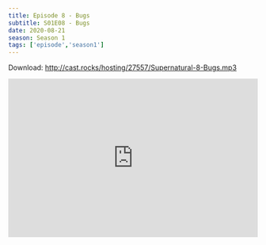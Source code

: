 ```yaml
---
title: Episode 8 - Bugs
subtitle: S01E08 - Bugs
date: 2020-08-21
season: Season 1
tags: ['episode','season1']
---
```


Download: <a href="http://cast.rocks/hosting/27557/Supernatural-8-Bugs.mp3" Alt="Episode 8 - Bugs">http://cast.rocks/hosting/27557/Supernatural-8-Bugs.mp3</a>

<iframe src="https://cast.rocks/player/27557/Supernatural-8-Bugs.mp3?episodeTitle=Episode%208%20-%20Bugs&podcastTitle=Couple%20of%20Idjits&episodeDate=August%2021st%2C%202020&imageURL=https%3A%2F%2Fcast.rocks%2Fhosting%2F27557%2Ffeeds%2FCAURZ.jpg" style="border: none; min-height: 265px; max-height: 320px; max-width: 558px; min-width: 270px; width: 100%; height: 100%;" scrollbars="no"></iframe>
